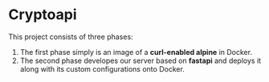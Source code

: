 # Cryptoapi
This project consists of three phases:

1. The first phase simply is an image of a **curl-enabled alpine** in Docker.
2. The second phase developes our server based on **fastapi** and deploys it along with its custom configurations onto Docker.